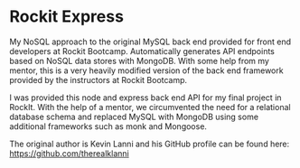 # Rockit Express

My NoSQL approach to the original MySQL back end provided for front end developers at Rockit Bootcamp. 
Automatically generates API endpoints based on NoSQL data stores with MongoDB. With some help from my mentor, this is a very heavily modified version of the back end framework provided by the instructors at Rockit Bootcamp.

I was provided this node and express back end API for my final project in RockIt. With the help of a mentor, we circumvented the need for a relational database schema and replaced MySQL with MongoDB using some additional frameworks such as monk and Mongoose.

The original author is Kevin Lanni and his GitHub profile can be found here:  https://github.com/therealklanni
 

